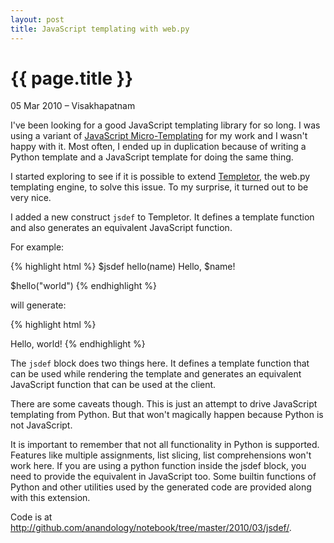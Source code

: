 ```yaml
---
layout: post
title: JavaScript templating with web.py
---
```


# {{ page.title }}
<p class="meta">05 Mar 2010 &#8211; Visakhapatnam</p>


I've been looking for a good JavaScript templating library for so long. I was using a variant of [JavaScript Micro-Templating][1] for my work and I wasn't happy with it. Most often, I ended up in duplication because of writing a Python template and a JavaScript template for doing the same thing. 

I started exploring to see if it is possible to extend [Templetor][2], the web.py templating engine, to solve this issue. To my surprise, it turned out to be very nice.

[1]: http://ejohn.org/blog/javascript-micro-templating/
[2]: http://webpy.org/docs/0.3/templetor

I added a new construct `jsdef` to Templetor. It defines a template function and also generates an equivalent JavaScript function.

For example:

{% highlight html %}
$jsdef hello(name)
    Hello, $name!
    
$hello("world")
{% endhighlight %}
    
will generate:

{% highlight html %}
<script type="text/javascript">
function hello(name){
    var self = [], loop;
    self.push("Hello, "); self.push(websafe(name)); self.push("!\n");
    self.push("\n");
    return self.join("");
}
</script>
Hello, world!
{% endhighlight %}

The `jsdef` block does two things here. It defines a template function that can be used while rendering the template and generates an equivalent JavaScript function that can be used at the client.

There are some caveats though. This is just an attempt to drive JavaScript templating from Python. But that won't magically happen because Python is not JavaScript.

It is important to remember that not all functionality in Python is supported. Features like multiple assignments, list slicing, list comprehensions won't work here. If you are using a python function inside the jsdef block, you need to provide the equivalent in JavaScript too. Some builtin functions of Python and other utilities used by the generated code are provided along with this extension.

Code is at <http://github.com/anandology/notebook/tree/master/2010/03/jsdef/>.
